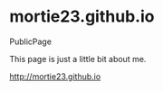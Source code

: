 # mortie23.github.io

PublicPage  

This page is just a little bit about me.  

<http://mortie23.github.io>
